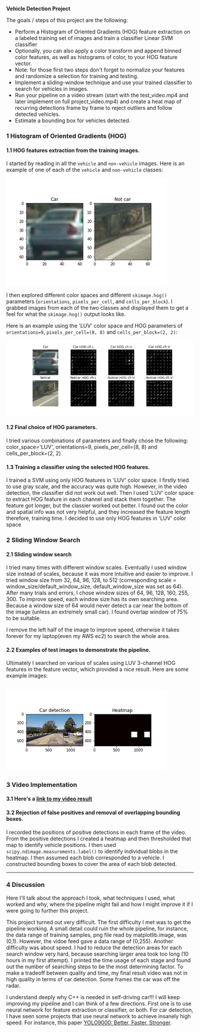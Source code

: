 
**Vehicle Detection Project**

The goals / steps of this project are the following:

* Perform a Histogram of Oriented Gradients (HOG) feature extraction on a labeled training set of images and train a classifier Linear SVM classifier
* Optionally, you can also apply a color transform and append binned color features, as well as histograms of color, to your HOG feature vector. 
* Note: for those first two steps don't forget to normalize your features and randomize a selection for training and testing.
* Implement a sliding-window technique and use your trained classifier to search for vehicles in images.
* Run your pipeline on a video stream (start with the test_video.mp4 and later implement on full project_video.mp4) and create a heat map of recurring detections frame by frame to reject outliers and follow detected vehicles.
* Estimate a bounding box for vehicles detected.

[//]: # (Image References)
[image1]: ./output_images/car_not_car.png
[image2]: ./output_images/hog_feature.png
[image3]: ./examples/sliding_windows.jpg
[image4]: ./output_images/car_detection.png
[image5]: ./output_images/car_detection_heatmap.png
[image6]: ./examples/labels_map.png
[image7]: ./examples/output_bboxes.png
[video1]: ./project_video.mp4

### 1 Histogram of Oriented Gradients (HOG)

#### 1.1 HOG features extraction from the training images.

I started by reading in all the `vehicle` and `non-vehicle` images.  Here is an example of one of each of the `vehicle` and `non-vehicle` classes:

![alt text][image1]

I then explored different color spaces and different `skimage.hog()` parameters (`orientations`, `pixels_per_cell`, and `cells_per_block`).  I grabbed images from each of the two classes and displayed them to get a feel for what the `skimage.hog()` output looks like.

Here is an example using the 'LUV' color space and HOG parameters of `orientations=9`, `pixels_per_cell=(8, 8)` and `cells_per_block=(2, 2)`:


![alt text][image2]

#### 1.2 Final choice of HOG parameters.

I tried various combinations of parameters and finally chose the following:
color_space='LUV', orientations=9, pixels_per_cell=(8, 8) and cells_per_block=(2, 2)

#### 1.3 Training a classifier using the selected HOG features.

I trained a SVM using only HOG features in 'LUV' color space. I firstly tried to use gray scale, and the accuracy was quite high. However, in the video detection, the classifier did not work out well. Then I used 'LUV' color space to extract HOG feature in each channel and stack them together. The feature got longer, but the classier worked out better. I found out the color and spatial info was not very helpful, and they increased the feature length therefore, training time. I decided to use only HOG features in 'LUV' color space

### 2 Sliding Window Search

#### 2.1 Sliding window search

I tried many times with different window scales. Eventually I used window size instead of scales, because it was more intuitive and easier to improve. I tried window size from 32, 64, 96, 128, to 512 (corresponding scale = window_size/default_window_size, default_window_size was set as 64). After many trials and errors, I chose window sizes of 64, 96, 128, 160, 255, 300. To improve speed, each window size has its own searching area. Because a window size of 64 would never detect a car near the bottom of the image (unless an extremely small car). I found overlap window of 75% to be suitable.

I remove the left half of the image to improve speed, otherwise it takes forever for my laptop(even my AWS ec2) to search the whole area.


#### 2.2 Examples of test images to demonstrate the pipeline.  

Ultimately I searched on various of scales using LUV 3-channel HOG features in the feature vector, which provided a nice result.  Here are some example images:

![alt text][image5]
---

### 3 Video Implementation

#### 3.1 Here's a [link to my video result](./project_video_output.mp4)


#### 3.2 Rejection of false positives and removal of overlapping bounding boxes.

I recorded the positions of positive detections in each frame of the video.  From the positive detections I created a heatmap and then thresholded that map to identify vehicle positions.  I then used `scipy.ndimage.measurements.label()` to identify individual blobs in the heatmap.  I then assumed each blob corresponded to a vehicle.  I constructed bounding boxes to cover the area of each blob detected.  

---

### 4 Discussion

Here I'll talk about the approach I took, what techniques I used, what worked and why, where the pipeline might fail and how I might improve it if I were going to further this project.  

This project turned out very difficult. The first difficulty I met was to get the pipeline working. A small detail could ruin the whole pipeline, for instance, the data range of training samples, png file read by matplotlib.image, was (0,1). However, the vidoe feed gave a data range of (0,255). Another difficulty was about speed. I had to reduce the detection areas for each search window very hard, because searching larger area took too long (10 hours in my first attempt). I printed the time usage of each stage and found out the number of searching steps to be the most determining factor. To make a tradeoff between quality and time, my final result video was not in high quality in terms of car detection. Some frames the car was off the radar. 

I understand deeply why C++ is needed in self-driving car!!! I will keep improving my pipeline and I can think of a few directions. First one is to use neural network for feature extraction or classifier, or both. For car detection, I have seen some projects that use neural network to achieve insanely high speed. For instance, this paper [YOLO9000: Better, Faster, Stronger](https://arxiv.org/pdf/1612.08242.pdf).

